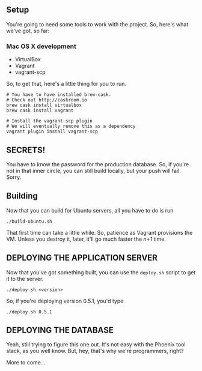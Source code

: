 ## Setup

You're going to need some tools to work with the project. So, here's what we've
got, so far:

### Mac OS X development

* VirtualBox
* Vagrant
* vagrant-scp

So, to get that, here's a little thing for you to run.

```
# You have to have installed brew-cask.
# Check out http://caskroom.io
brew cask install virtualbox
brew cask install vagrant

# Install the vagrant-scp plugin
# We will eventually remove this as a dependency
vagrant plugin install vagrant-scp
```

## SECRETS!

You have to know the password for the production database. So, if you're
not in that inner circle, you can still build locally, but your push
will fail. Sorry.

## Building

Now that you can build for Ubuntu servers, all you have to do is run

```
./build-ubuntu.sh
```

That first time can take a little while. So, patience as Vagrant provisions
the VM. Unless you destroy it, later, it'll go much faster the *n+1* time.

## DEPLOYING THE APPLICATION SERVER

Now that you've got something built, you can use the `deploy.sh` script
to get it to the server.

```
./deploy.sh <version>
```

So, if you're deploying version 0.5.1, you'd type

```
./deploy.sh 0.5.1
```

## DEPLOYING THE DATABASE

Yeah, still trying to figure this one out. It's not easy with the
Phoenix tool stack, as you well know. But, hey, that's why we're
programmers, right?

More to come...
